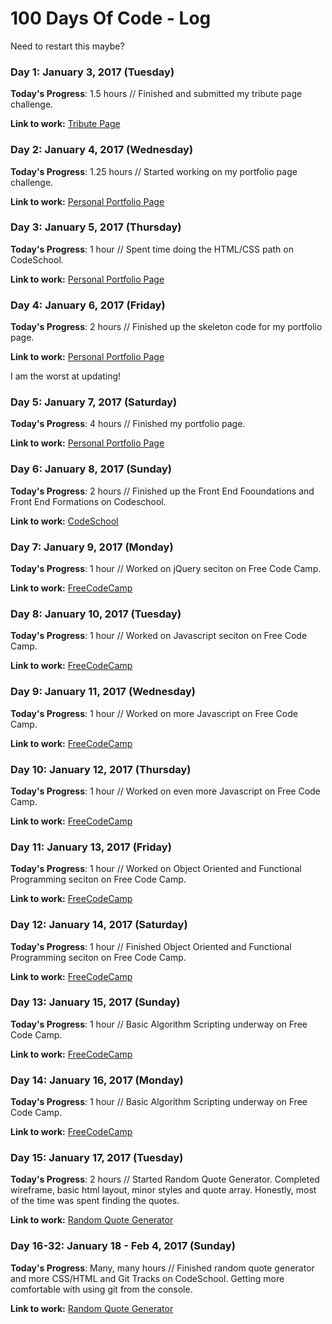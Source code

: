 # 100 Days Of Code - Log

Need to restart this maybe?




### Day 1: January 3, 2017 (Tuesday)

**Today's Progress**: 1.5 hours // Finished and submitted my tribute page challenge.

**Link to work:** [Tribute Page](https://codepen.io/hellionoftroy/pen/yVmBaw)

### Day 2: January 4, 2017 (Wednesday)

**Today's Progress**: 1.25 hours // Started working on my portfolio page challenge. 

**Link to work:** [Personal Portfolio Page](http://codepen.io/hellionoftroy/pen/rjajME)

### Day 3: January 5, 2017 (Thursday)

**Today's Progress**: 1 hour // Spent time doing the HTML/CSS path on CodeSchool.

**Link to work:** [Personal Portfolio Page](http://codepen.io/hellionoftroy/pen/rjajME)

### Day 4: January 6, 2017 (Friday)

**Today's Progress**: 2 hours // Finished up the skeleton code for my portfolio page. 

**Link to work:** [Personal Portfolio Page](http://codepen.io/hellionoftroy/pen/rjajME)

I am the worst at updating!

### Day 5: January 7, 2017 (Saturday)

**Today's Progress**: 4 hours // Finished my portfolio page. 

**Link to work:** [Personal Portfolio Page](http://codepen.io/hellionoftroy/pen/rjajME)

### Day 6: January 8, 2017 (Sunday)

**Today's Progress**: 2 hours // Finished up the Front End Fooundations and Front End Formations on Codeschool. 

**Link to work:** [CodeSchool](https://www.codeschool.com/users/hellionoftroy)

### Day 7: January 9, 2017 (Monday)

**Today's Progress**: 1 hour // Worked on jQuery seciton on Free Code Camp.

**Link to work:** [FreeCodeCamp](https://www.freecodecamp.com/hellionoftroy)

### Day 8: January 10, 2017 (Tuesday)

**Today's Progress**: 1 hour // Worked on Javascript seciton on Free Code Camp.

**Link to work:** [FreeCodeCamp](https://www.freecodecamp.com/hellionoftroy)

### Day 9: January 11, 2017 (Wednesday)

**Today's Progress**: 1 hour // Worked on more Javascript on Free Code Camp.

**Link to work:** [FreeCodeCamp](https://www.freecodecamp.com/hellionoftroy)

### Day 10: January 12, 2017 (Thursday)

**Today's Progress**: 1 hour // Worked on even more Javascript on Free Code Camp.

**Link to work:** [FreeCodeCamp](https://www.freecodecamp.com/hellionoftroy)

### Day 11: January 13, 2017 (Friday)

**Today's Progress**: 1 hour // Worked on Object Oriented and Functional Programming seciton on Free Code Camp.

**Link to work:** [FreeCodeCamp](https://www.freecodecamp.com/hellionoftroy)

### Day 12: January 14, 2017 (Saturday)

**Today's Progress**: 1 hour // Finished Object Oriented and Functional Programming seciton on Free Code Camp.

**Link to work:** [FreeCodeCamp](https://www.freecodecamp.com/hellionoftroy)

### Day 13: January 15, 2017 (Sunday)

**Today's Progress**: 1 hour // Basic Algorithm Scripting underway on Free Code Camp.

**Link to work:** [FreeCodeCamp](https://www.freecodecamp.com/hellionoftroy)

### Day 14: January 16, 2017 (Monday)

**Today's Progress**: 1 hour // Basic Algorithm Scripting underway on Free Code Camp.

**Link to work:** [FreeCodeCamp](https://www.freecodecamp.com/hellionoftroy)

### Day 15: January 17, 2017 (Tuesday)

**Today's Progress**: 2 hours // Started Random Quote Generator. Completed wireframe, basic html layout, minor styles and quote array. Honestly, most of the time was spent finding the quotes. 

**Link to work:** [Random Quote Generator](http://codepen.io/hellionoftroy/pen/dNOaaO)

### Day 16-32: January 18 - Feb 4, 2017 (Sunday)

**Today's Progress**: Many, many hours // Finished random quote generator and more CSS/HTML and Git Tracks on CodeSchool. Getting more comfortable with using git from the console. 

**Link to work:** [Random Quote Generator](http://codepen.io/hellionoftroy/pen/dNOaaO)
